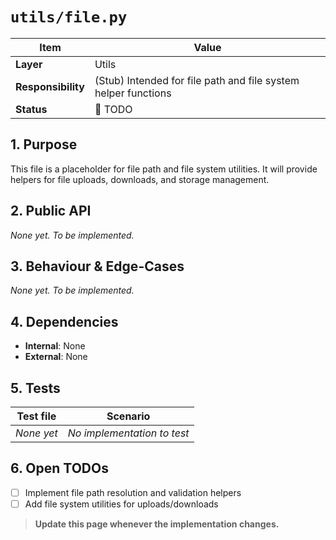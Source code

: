 <!-- filepath: c:\Users\00010654\Documents\Git\ReViewPoint\docs\backend\utils\file.py.md -->
# `utils/file.py`

| Item | Value |
|------|-------|
| **Layer** | Utils |
| **Responsibility** | (Stub) Intended for file path and file system helper functions |
| **Status** | 🔴 TODO |

## 1. Purpose  
This file is a placeholder for file path and file system utilities. It will provide helpers for file uploads, downloads, and storage management.

## 2. Public API  
_None yet. To be implemented._

## 3. Behaviour & Edge-Cases  
_None yet. To be implemented._

## 4. Dependencies  
- **Internal**: None
- **External**: None

## 5. Tests  
| Test file | Scenario |
|-----------|----------|
| _None yet_ | _No implementation to test_ |

## 6. Open TODOs  
- [ ] Implement file path resolution and validation helpers
- [ ] Add file system utilities for uploads/downloads

> **Update this page whenever the implementation changes.**
